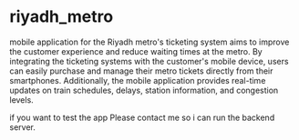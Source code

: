 # riyadh_metro

mobile application for the Riyadh metro's ticketing system aims to improve the customer experience and reduce waiting times at the metro.
By integrating the ticketing systems with the customer's mobile device, users can easily purchase and manage their metro tickets directly from their smartphones.
Additionally, the mobile application provides real-time updates on train schedules, delays, station information, and congestion levels.


if you want to test the app Please contact me so i can run the backend server.

